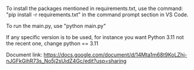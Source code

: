 To install the packages mentioned in requirements.txt, use the command:
"pip install -r requirements.txt" 
in the command prompt section in VS Code.

To run the main.py, use
"python main.py"

If any specific version is to be used, for instance you want Python 3.11 not the recent one, change
python == 3.11

Document link:
https://docs.google.com/document/d/14Mta1m68t9KoLZhj-nJGFkGihR73s_No5j2sUidZ4Gc/edit?usp=sharing


